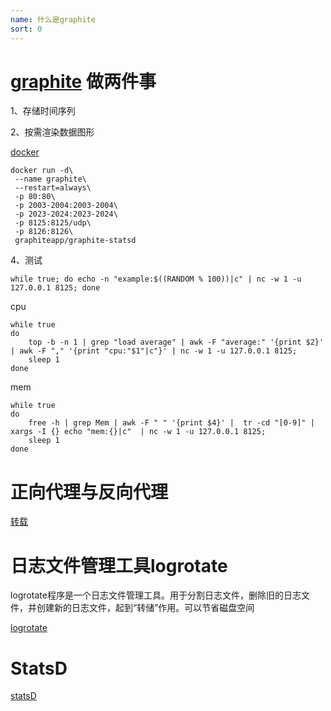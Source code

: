 ```yaml
---
name: 什么是graphite
sort: 0
---
```


# <a href="http://47.104.66.33:8080" target="_blank">graphite</a> 做两件事


1、存储时间序列

2、按需渲染数据图形

[docker](https://github.com/graphite-project/docker-graphite-statsd)

```
docker run -d\
 --name graphite\
 --restart=always\
 -p 80:80\
 -p 2003-2004:2003-2004\
 -p 2023-2024:2023-2024\
 -p 8125:8125/udp\
 -p 8126:8126\
 graphiteapp/graphite-statsd
```



4、测试

```
while true; do echo -n "example:$((RANDOM % 100))|c" | nc -w 1 -u 127.0.0.1 8125; done
```

cpu

```
while true 
do 
	top -b -n 1 | grep "load average" | awk -F "average:" '{print $2}' | awk -F "," '{print "cpu:"$1"|c"}' | nc -w 1 -u 127.0.0.1 8125;
	sleep 1
done
```

mem

```
while true 
do 
	free -h | grep Mem | awk -F " " '{print $4}' |  tr -cd "[0-9]" | xargs -I {} echo "mem:{}|c"  | nc -w 1 -u 127.0.0.1 8125;
	sleep 1
done

```

# 正向代理与反向代理

[转载](https://www.cnblogs.com/Anker/p/6056540.html)

# 日志文件管理工具logrotate

logrotate程序是一个日志文件管理工具。用于分割日志文件，删除旧的日志文件，并创建新的日志文件，起到“转储”作用。可以节省磁盘空间

[logrotate](http://www.cnblogs.com/kevingrace/p/6307298.html)

# StatsD

[statsD](https://github.com/etsy/statsd#concepts)
